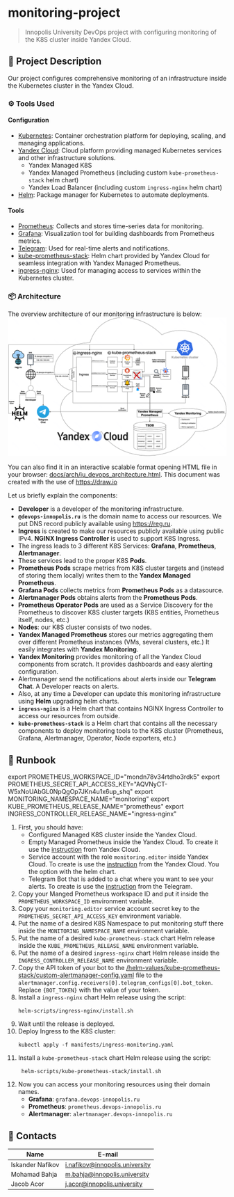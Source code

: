 # monitoring-project
> Innopolis University DevOps project with configuring monitoring of the K8S cluster inside Yandex Cloud.

## 📝 Project Description

Our project configures comprehensive monitoring of an infrastructure inside
the Kubernetes cluster in the Yandex Cloud.

### ⚙️ Tools Used

#### Configuration
- [Kubernetes](https://kubernetes.io/): Container orchestration platform for deploying, scaling, and managing applications.
- [Yandex Cloud](https://yandex.cloud/en): Cloud platform providing managed Kubernetes services and other infrastructure solutions.
    - Yandex Managed K8S
    - Yandex Managed Prometheus (including custom `kube-prometheus-stack` helm chart)
    - Yandex Load Balancer (including custom `ingress-nginx` helm chart)
- [Helm](https://helm.sh/):  Package manager for Kubernetes to automate deployments.

#### Tools
- [Prometheus](https://prometheus.io/): Collects and stores time-series data for monitoring.
- [Grafana](https://grafana.com/): Visualization tool for building dashboards from Prometheus metrics.
- [Telegram](https://telegram.org/): Used for real-time alerts and notifications.  
- [kube-prometheus-stack](https://github.com/prometheus-community/helm-charts/tree/main/charts/kube-prometheus-stack): Helm chart provided by Yandex Cloud for seamless integration with Yandex Managed Prometheus.
- [ingress-nginx](https://kubernetes.github.io/ingress-nginx/): Used for managing access to services within the Kubernetes cluster.

### 📦 Architecture

The overview architecture of our monitoring infrastructure is below:
![architecture-overview.png](docs/images/architecture-overview.png)

You can also find it in an interactive scalable format opening HTML file in your browser:
[docs/arch/iu_devops_architecture.html](docs/arch/iu_devops_architecture.html).
This document was created with the use of https://draw.io

Let us briefly explain the components:
- **Developer** is a developer of the monitoring infrastructure.
- **`@devops-innopolis.ru`** is the domain name to access our resources. We put DNS record publicly available using https://reg.ru.
- **Ingress** is created to make our resources publicly available using public IPv4. **NGINX Ingress Controller** is used to support K8S Ingress.
- The ingress leads to 3 different K8S Services: **Grafana**, **Prometheus**, **Alertmanager**.
- These services lead to the proper K8S **Pods**.
- **Prometheus Pods** scrape metrics from K8S cluster targets and (instead of storing them locally) writes them to the **Yandex Managed Prometheus**.
- **Grafana Pods** collects metrics from **Prometheus Pods** as a datasource.
- **Alertmanager Pods** obtains alerts from the **Prometheus Pods**.
- **Prometheus Operator Pods** are used as a Service Discovery for the Prometheus to discover K8S cluster targets (K8S entities, Prometheus itself, nodes, etc.)
- **Nodes**: our K8S cluster consists of two nodes.
- **Yandex Managed Prometheus** stores our metrics aggregating them over different Prometheus instances (VMs, several clusters, etc.) It easily integrates with **Yandex Monitoring**.
- **Yandex Monitoring** provides monitoring of all the Yandex Cloud components from scratch. It provides dashboards and easy alerting configuration.
- Alertmanager send the notifications about alerts inside our **Telegram Chat**. A Developer reacts on alerts.
- Also, at any time a Developer can update this monitoring infrastructure using **Helm** upgrading helm charts.
- **`ingress-nginx`** is a Helm chart that contains NGINX Ingress Controller to access our resources from outside.
- **`kube-prometheus-stack`** is a Helm chart that contains all the necessary components to deploy monitoring tools to the K8S cluster (Prometheus, Grafana, Alertmanager, Operator, Node exporters, etc.)

## 📕 Runbook

export PROMETHEUS_WORKSPACE_ID="mondn78v34rtdho3rdk5"
export PROMETHEUS_SECRET_API_ACCESS_KEY="AQVNyCT-W5xNoUAbGL0NpQgOp7JKn4u1x6up_shq"
export MONITORING_NAMESPACE_NAME="monitoring"
export KUBE_PROMETHEUS_RELEASE_NAME="prometheus"
export INGRESS_CONTROLLER_RELEASE_NAME="ingress-nginx"

1. First, you should have:
    * Configured Managed K8S cluster inside the Yandex Cloud.
    * Empty Managed Prometheus inside the Yandex Cloud. To create it use the [instruction](https://yandex.cloud/ru/docs/monitoring/operations/prometheus/#access) from Yandex Cloud.
    * Service account with the role `monitoring.editor` inside Yandex Cloud. To create is use the [instruction](https://yandex.cloud/ru/docs/monitoring/operations/prometheus/read-write-for-kubernetes#before-you-begin) from the Yandex Cloud. You the option with the helm chart.
    * Telegram Bot that is added to a chat where you want to see your alerts. To create is use the [instruction](https://core.telegram.org/bots/tutorial) from the Telegram.
2. Copy your Manged Prometheus workspace ID and put it inside the `PROMETHEUS_WORKSPACE_ID` environment variable.
3. Copy your `monitoring.editor` service account secret key to the `PROMETHEUS_SECRET_API_ACCESS_KEY` environment variable.
4. Put the name of a desired K8S Namespace to put monitoring stuff there inside the `MONITORING_NAMESPACE_NAME` environment variable.
5. Put the name of a desired `kube-prometheus-stack` chart Helm release inside the `KUBE_PROMETHEUS_RELEASE_NAME` environment variable.
6. Put the name of a desired `ingress-nginx` chart Helm release inside the `INGRESS_CONTROLLER_RELEASE_NAME` environment variable.
7. Copy the API token of your bot to the [/helm-values/kube-prometheus-stack/custom-alertmanager-config.yaml](/helm-values/kube-prometheus-stack/custom-alertmanager-config.yaml) file to the `alertmanager.config.receivers[0].telegram_configs[0].bot_token`. Replace `{BOT_TOKEN}` with the value of your token.
8. Install a `ingress-nginx` chart Helm release using the script:
    ```shell
    helm-scripts/ingress-nginx/install.sh
    ```
9. Wait until the release is deployed.
10. Deploy Ingress to the K8S cluster:
    ```shell
    kubectl apply -f manifests/ingress-monitoring.yaml
    ```
11. Install a `kube-prometheus-stack` chart Helm release using the script:
    ```shell
     helm-scripts/kube-prometheus-stack/install.sh
    ```
12. Now you can access your monitoring resources using their domain names.
    * **Grafana**: `grafana.devops-innopolis.ru`
    * **Prometheus**: `prometheus.devops-innopolis.ru`
    * **Alertmanager**: `alertmanager.devops-innopolis.ru`

## 📧 Contacts

| Name             | E-mail                         |
|------------------|--------------------------------|
| Iskander Nafikov | i.nafikov@innopolis.university |
| Mohamad Bahja    | m.bahja@innopolis.university   |
| Jacob Acor       | j.acor@innopolis.university    |
